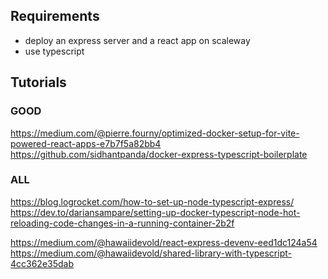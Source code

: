 ## Requirements

- deploy an express server and a react app on scaleway
- use typescript

## Tutorials

### GOOD

https://medium.com/@pierre.fourny/optimized-docker-setup-for-vite-powered-react-apps-e7b7f5a82bb4
https://github.com/sidhantpanda/docker-express-typescript-boilerplate

### ALL

https://blog.logrocket.com/how-to-set-up-node-typescript-express/
https://dev.to/dariansampare/setting-up-docker-typescript-node-hot-reloading-code-changes-in-a-running-container-2b2f

https://medium.com/@hawaiidevold/react-express-devenv-eed1dc124a54
https://medium.com/@hawaiidevold/shared-library-with-typescript-4cc362e35dab
